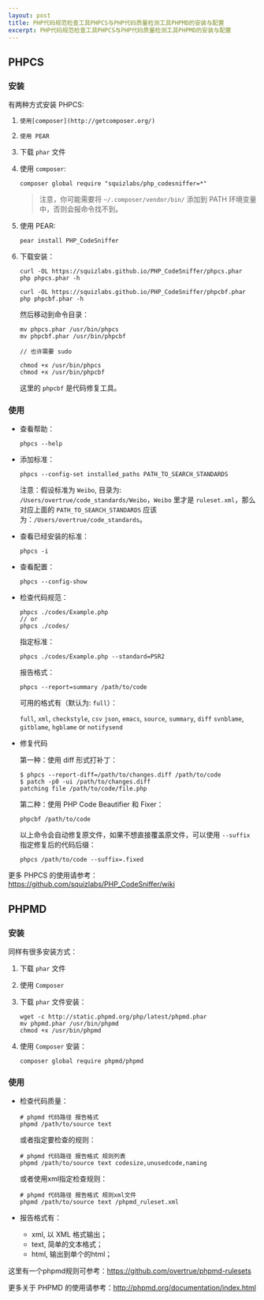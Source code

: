 ```yaml
---
layout: post
title: PHP代码规范检查工具PHPCS与PHP代码质量检测工具PHPMD的安装与配置
excerpt: PHP代码规范检查工具PHPCS与PHP代码质量检测工具PHPMD的安装与配置
---
```


## PHPCS

### 安装

有两种方式安装 PHPCS:

1. `使用[composer](http://getcomposer.org/)`
2. `使用 PEAR`
3. 下载 `phar` 文件

1. 使用 `composer`:

    ```shell
    composer global require "squizlabs/php_codesniffer=*"
    ```

    > 注意，你可能需要将 `~/.composer/vendor/bin/` 添加到 PATH 环境变量中，否则会报命令找不到。

2. 使用 PEAR:

    ```shell
    pear install PHP_CodeSniffer
    ```

3. 下载安装：

    ```shell
    curl -OL https://squizlabs.github.io/PHP_CodeSniffer/phpcs.phar
    php phpcs.phar -h

    curl -OL https://squizlabs.github.io/PHP_CodeSniffer/phpcbf.phar
    php phpcbf.phar -h
    ```

    然后移动到命令目录：

    ```shell
    mv phpcs.phar /usr/bin/phpcs
    mv phpcbf.phar /usr/bin/phpcbf

    // 也许需要 sudo

    chmod +x /usr/bin/phpcs
    chmod +x /usr/bin/phpcbf
    ```

    这里的 `phpcbf` 是代码修复工具。

### 使用

- 查看帮助：

    ```shell
    phpcs --help
    ```
- 添加标准：

    ```shell
    phpcs --config-set installed_paths PATH_TO_SEARCH_STANDARDS
    ```

    注意：假设标准为 `Weibo`, 目录为: `/Users/overtrue/code_standards/Weibo`，`Weibo` 里才是 `ruleset.xml`，那么对应上面的 `PATH_TO_SEARCH_STANDARDS` 应该为：`/Users/overtrue/code_standards`。

- 查看已经安装的标准：

    ```shell
    phpcs -i
    ```

- 查看配置：

    ```shell
    phpcs --config-show
    ```

- 检查代码规范：

    ```shell
    phpcs ./codes/Example.php
    // or
    phpcs ./codes/
    ```

    指定标准：

    ```shell
    phpcs ./codes/Example.php --standard=PSR2
    ```

    报告格式：

    ```shell
    phpcs --report=summary /path/to/code
    ```
    可用的格式有（默认为: `full`）：

    `full`, `xml`, `checkstyle`, `csv`
    `json`, `emacs`, `source`, `summary`, `diff`
    `svnblame`, `gitblame`, `hgblame` or `notifysend`

- 修复代码

   第一种：使用 diff 形式打补丁：

   ```shell
   $ phpcs --report-diff=/path/to/changes.diff /path/to/code
   $ patch -p0 -ui /path/to/changes.diff
   patching file /path/to/code/file.php
   ```

   第二种：使用 PHP Code Beautifier 和 Fixer：

   ```shell
   phpcbf /path/to/code
   ```
   以上命令会自动修复原文件，如果不想直接覆盖原文件，可以使用 `--suffix` 指定修复后的代码后缀：

   ```shell
   phpcs /path/to/code --suffix=.fixed
   ```

更多 PHPCS 的使用请参考：https://github.com/squizlabs/PHP_CodeSniffer/wiki


## PHPMD

### 安装

同样有很多安装方式：

1. 下载 `phar` 文件
2. 使用 `Composer`

1. 下载 `phar` 文件安装：

    ```shell
    wget -c http://static.phpmd.org/php/latest/phpmd.phar
    mv phpmd.phar /usr/bin/phpmd
    chmod +x /usr/bin/phpmd
    ```

2. 使用 `Composer` 安装：

    ```shell
    composer global require phpmd/phpmd
    ```

### 使用

- 检查代码质量：

    ```shell
    # phpmd 代码路径 报告格式
    phpmd /path/to/source text
    ```

    或者指定要检查的规则：

    ```shell
    # phpmd 代码路径 报告格式 规则列表
    phpmd /path/to/source text codesize,unusedcode,naming
    ```
    或者使用xml指定检查规则：

    ```shell
    # phpmd 代码路径 报告格式 规则xml文件
    phpmd /path/to/source text /phpmd_ruleset.xml
    ```

- 报告格式有：
    - xml, 以 XML 格式输出；
    - text, 简单的文本格式；
    - html, 输出到单个的html；

这里有一个phpmd规则可参考：https://github.com/overtrue/phpmd-rulesets

更多关于 PHPMD 的使用请参考：http://phpmd.org/documentation/index.html